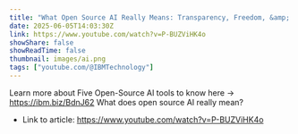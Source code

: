 ```yaml
---
title: "What Open Source AI Really Means: Transparency, Freedom, &amp; Impact"
date: 2025-06-05T14:03:30Z
link: https://www.youtube.com/watch?v=P-BUZViHK4o
showShare: false
showReadTime: false
thumbnail: images/ai.png
tags: ["youtube.com/@IBMTechnology"]
---
```

Learn more about Five Open-Source AI tools to know here → https://ibm.biz/BdnJ62 What does open source AI really mean?

- Link to article: https://www.youtube.com/watch?v=P-BUZViHK4o